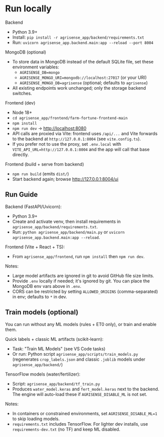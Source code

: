 # Run locally

Backend

- Python 3.9+
- Install: `pip install -r agrisense_app/backend/requirements.txt`
- Run: `uvicorn agrisense_app.backend.main:app --reload --port 8004`

MongoDB (optional)

- To store data in MongoDB instead of the default SQLite file, set these environment variables:
  - `AGRISENSE_DB=mongo`
  - `AGRISENSE_MONGO_URI=mongodb://localhost:27017` (or your URI)
  - `AGRISENSE_MONGO_DB=agrisense` (optional; defaults to `agrisense`)
- All existing endpoints work unchanged; only the storage backend switches.

Frontend (dev)

- Node 18+
- `cd agrisense_app/frontend/farm-fortune-frontend-main`
- `npm install`
- `npm run dev` → <http://localhost:8080>
- API calls are proxied via Vite: frontend uses `/api/...` and Vite forwards to the backend at `http://127.0.0.1:8004` (see `vite.config.ts`).
- If you prefer not to use the proxy, set `.env.local` with `VITE_API_URL=http://127.0.0.1:8004` and the app will call that base directly.

Frontend (build + serve from backend)

- `npm run build` (emits `dist/`)
- Start backend again; browse <http://127.0.0.1:8004/ui>

## Run Guide

Backend (FastAPI/Uvicorn):

- Python 3.9+
- Create and activate venv, then install requirements in `agrisense_app/backend/requirements.txt`.
- Run: `python agrisense_app/backend/main.py` or `uvicorn agrisense_app.backend.main:app --reload`.

Frontend (Vite + React + TS):

- From `agrisense_app/frontend`, run `npm install` then `npm run dev`.

Notes:

- Large model artifacts are ignored in git to avoid GitHub file size limits.
- Provide `.env` locally if needed; it's ignored by git. You can place the MongoDB env vars above in `.env`.
- CORS can be restricted by setting `ALLOWED_ORIGINS` (comma-separated) in env; defaults to `*` in dev.

## Train models (optional)

You can run without any ML models (rules + ET0 only), or train and enable them.

Quick labels + classic ML artifacts (scikit-learn):

- Task: "Train ML Models" (see VS Code tasks)
- Or run: Python script `agrisense_app/scripts/train_models.py` (regenerates `crop_labels.json` and classic `.joblib` models under `agrisense_app/backend/`)

TensorFlow models (water/fertilizer):

- Script: `agrisense_app/backend/tf_train.py`
- Produces `water_model.keras` and `fert_model.keras` next to the backend. The engine will auto-load these if `AGRISENSE_DISABLE_ML` is not set.

Notes:

- In containers or constrained environments, set `AGRISENSE_DISABLE_ML=1` to skip loading models.
- `requirements.txt` includes TensorFlow. For lighter dev installs, use `requirements-dev.txt` (no TF) and keep ML disabled.
